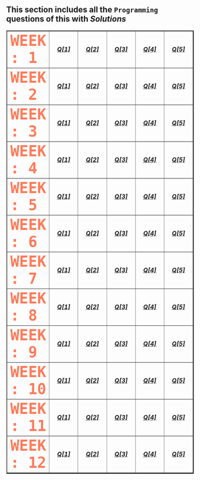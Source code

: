 ## This section includes all the `Programming` questions of this with _Solutions_

<table border=2.5>
<tr>
  <td><b><font face="Monospace" size="1000px" color="#FF7A59">WEEK : 1</font></b></td>
  <td width=150 align="center"><a href="https://github.com/guru-shreyansh/NPTEL-Programming-in-Java/blob/main/2020-July-Semester/Programming-Assignments/Java-Week01_Programming-Question1.pdf"><b><i>Q[1]</a></td>
  <td width=150 align="center"><a href="https://github.com/guru-shreyansh/NPTEL-Programming-in-Java/blob/main/2020-July-Semester/Programming-Assignments/Java-Week01_Programming-Question2.pdf"><b><i>Q[2]</a></td>
  <td width=150 align="center"><a href="https://github.com/guru-shreyansh/NPTEL-Programming-in-Java/blob/main/2020-July-Semester/Programming-Assignments/Java-Week01_Programming-Question3.pdf"><b><i>Q[3]</a></td>
  <td width=150 align="center"><a href="https://github.com/guru-shreyansh/NPTEL-Programming-in-Java/blob/main/2020-July-Semester/Programming-Assignments/Java-Week01_Programming-Question4.pdf"><b><i>Q[4]</a></td>
  <td width=150 align="center"><a href="https://github.com/guru-shreyansh/NPTEL-Programming-in-Java/blob/main/2020-July-Semester/Programming-Assignments/Java-Week01_Programming-Question5.pdf"><b><i>Q[5]</a></td>
</tr>

<tr>
  <td><b><font face="Monospace" size="1000px" color="#FF7A59">WEEK : 2</font></b></td>
  <td width=150 align="center"><a href="https://github.com/guru-shreyansh/NPTEL-Programming-in-Java/blob/main/2020-July-Semester/Programming-Assignments/Java-Week02_Programming-Question1.pdf"><b><i>Q[1]</a></td>
  <td width=150 align="center"><a href="https://github.com/guru-shreyansh/NPTEL-Programming-in-Java/blob/main/2020-July-Semester/Programming-Assignments/Java-Week02_Programming-Question2.pdf"><b><i>Q[2]</a></td>
  <td width=150 align="center"><a href="https://github.com/guru-shreyansh/NPTEL-Programming-in-Java/blob/main/2020-July-Semester/Programming-Assignments/Java-Week02_Programming-Question3.pdf"><b><i>Q[3]</a></td>
  <td width=150 align="center"><a href="https://github.com/guru-shreyansh/NPTEL-Programming-in-Java/blob/main/2020-July-Semester/Programming-Assignments/Java-Week02_Programming-Question4.pdf"><b><i>Q[4]</a></td>
  <td width=150 align="center"><a href="https://github.com/guru-shreyansh/NPTEL-Programming-in-Java/blob/main/2020-July-Semester/Programming-Assignments/Java-Week02_Programming-Question5.pdf"><b><i>Q[5]</a></td>
</tr>

<tr>
  <td><b><font face="Monospace" size="1000px" color="#FF7A59">WEEK : 3</font></b></td>
  <td width=150 align="center"><a href="https://github.com/guru-shreyansh/NPTEL-Programming-in-Java/blob/main/2020-July-Semester/Programming-Assignments/Java-Week03_Programming-Question1.pdf"><b><i>Q[1]</a></td>
  <td width=150 align="center"><a href="https://github.com/guru-shreyansh/NPTEL-Programming-in-Java/blob/main/2020-July-Semester/Programming-Assignments/Java-Week03_Programming-Question2.pdf"><b><i>Q[2]</a></td>
  <td width=150 align="center"><a href="https://github.com/guru-shreyansh/NPTEL-Programming-in-Java/blob/main/2020-July-Semester/Programming-Assignments/Java-Week03_Programming-Question3.pdf"><b><i>Q[3]</a></td>
  <td width=150 align="center"><a href="https://github.com/guru-shreyansh/NPTEL-Programming-in-Java/blob/main/2020-July-Semester/Programming-Assignments/Java-Week03_Programming-Question4.pdf"><b><i>Q[4]</a></td>
  <td width=150 align="center"><a href="https://github.com/guru-shreyansh/NPTEL-Programming-in-Java/blob/main/2020-July-Semester/Programming-Assignments/Java-Week03_Programming-Question5.pdf"><b><i>Q[5]</a></td>
</tr>

<tr>
  <td><b><font face="Monospace" size="1000px" color="#FF7A59">WEEK : 4</font></b></td>
  <td width=150 align="center"><a href="https://github.com/guru-shreyansh/NPTEL-Programming-in-Java/blob/main/2020-July-Semester/Programming-Assignments/Java-Week04_Programming-Question1.pdf"><b><i>Q[1]</a></td>
  <td width=150 align="center"><a href="https://github.com/guru-shreyansh/NPTEL-Programming-in-Java/blob/main/2020-July-Semester/Programming-Assignments/Java-Week04_Programming-Question2.pdf"><b><i>Q[2]</a></td>
  <td width=150 align="center"><a href="https://github.com/guru-shreyansh/NPTEL-Programming-in-Java/blob/main/2020-July-Semester/Programming-Assignments/Java-Week04_Programming-Question3.pdf"><b><i>Q[3]</a></td>
  <td width=150 align="center"><a href="https://github.com/guru-shreyansh/NPTEL-Programming-in-Java/blob/main/2020-July-Semester/Programming-Assignments/Java-Week04_Programming-Question4.pdf"><b><i>Q[4]</a></td>
  <td width=150 align="center"><a href="https://github.com/guru-shreyansh/NPTEL-Programming-in-Java/blob/main/2020-July-Semester/Programming-Assignments/Java-Week04_Programming-Question5.pdf"><b><i>Q[5]</a></td>
</tr>

<tr>
  <td><b><font face="Monospace" size="1000px" color="#FF7A59">WEEK : 5</font></b></td>
  <td width=150 align="center"><a href="https://github.com/guru-shreyansh/NPTEL-Programming-in-Java/blob/main/2020-July-Semester/Programming-Assignments/Java-Week05_Programming-Question1.pdf"><b><i>Q[1]</a></td>
  <td width=150 align="center"><a href="https://github.com/guru-shreyansh/NPTEL-Programming-in-Java/blob/main/2020-July-Semester/Programming-Assignments/Java-Week05_Programming-Question2.pdf"><b><i>Q[2]</a></td>
  <td width=150 align="center"><a href="https://github.com/guru-shreyansh/NPTEL-Programming-in-Java/blob/main/2020-July-Semester/Programming-Assignments/Java-Week05_Programming-Question3.pdf"><b><i>Q[3]</a></td>
  <td width=150 align="center"><a href="https://github.com/guru-shreyansh/NPTEL-Programming-in-Java/blob/main/2020-July-Semester/Programming-Assignments/Java-Week05_Programming-Question4.pdf"><b><i>Q[4]</a></td>
  <td width=150 align="center"><a href="https://github.com/guru-shreyansh/NPTEL-Programming-in-Java/blob/main/2020-July-Semester/Programming-Assignments/Java-Week05_Programming-Question5.pdf"><b><i>Q[5]</a></td>
</tr>

<tr>
  <td><b><font face="Monospace" size="1000px" color="#FF7A59">WEEK : 6</font></b></td>
  <td width=150 align="center"><a href="https://github.com/guru-shreyansh/NPTEL-Programming-in-Java/blob/main/2020-July-Semester/Programming-Assignments/Java-Week06_Programming-Question1.pdf"><b><i>Q[1]</a></td>
  <td width=150 align="center"><a href="https://github.com/guru-shreyansh/NPTEL-Programming-in-Java/blob/main/2020-July-Semester/Programming-Assignments/Java-Week06_Programming-Question2.pdf"><b><i>Q[2]</a></td>
  <td width=150 align="center"><a href="https://github.com/guru-shreyansh/NPTEL-Programming-in-Java/blob/main/2020-July-Semester/Programming-Assignments/Java-Week06_Programming-Question3.pdf"><b><i>Q[3]</a></td>
  <td width=150 align="center"><a href="https://github.com/guru-shreyansh/NPTEL-Programming-in-Java/blob/main/2020-July-Semester/Programming-Assignments/Java-Week06_Programming-Question4.pdf"><b><i>Q[4]</a></td>
  <td width=150 align="center"><a href="https://github.com/guru-shreyansh/NPTEL-Programming-in-Java/blob/main/2020-July-Semester/Programming-Assignments/Java-Week06_Programming-Question5.pdf"><b><i>Q[5]</a></td>
</tr>

<tr>
  <td><b><font face="Monospace" size="1000px" color="#FF7A59">WEEK : 7</font></b></td>
  <td width=150 align="center"><a href="https://github.com/guru-shreyansh/NPTEL-Programming-in-Java/blob/main/2020-July-Semester/Programming-Assignments/Java-Week07_Programming-Question1.pdf"><b><i>Q[1]</a></td>
  <td width=150 align="center"><a href="https://github.com/guru-shreyansh/NPTEL-Programming-in-Java/blob/main/2020-July-Semester/Programming-Assignments/Java-Week07_Programming-Question2.pdf"><b><i>Q[2]</a></td>
  <td width=150 align="center"><a href="https://github.com/guru-shreyansh/NPTEL-Programming-in-Java/blob/main/2020-July-Semester/Programming-Assignments/Java-Week07_Programming-Question3.pdf"><b><i>Q[3]</a></td>
  <td width=150 align="center"><a href="https://github.com/guru-shreyansh/NPTEL-Programming-in-Java/blob/main/2020-July-Semester/Programming-Assignments/Java-Week07_Programming-Question4.pdf"><b><i>Q[4]</a></td>
  <td width=150 align="center"><a href="https://github.com/guru-shreyansh/NPTEL-Programming-in-Java/blob/main/2020-July-Semester/Programming-Assignments/Java-Week07_Programming-Question5.pdf"><b><i>Q[5]</a></td>
</tr>

<tr>
  <td><b><font face="Monospace" size="1000px" color="#FF7A59">WEEK : 8</font></b></td>
  <td width=150 align="center"><a href="https://github.com/guru-shreyansh/NPTEL-Programming-in-Java/blob/main/2020-July-Semester/Programming-Assignments/Java-Week08_Programming-Question1.pdf"><b><i>Q[1]</a></td>
  <td width=150 align="center"><a href="https://github.com/guru-shreyansh/NPTEL-Programming-in-Java/blob/main/2020-July-Semester/Programming-Assignments/Java-Week08_Programming-Question2.pdf"><b><i>Q[2]</a></td>
  <td width=150 align="center"><a href="https://github.com/guru-shreyansh/NPTEL-Programming-in-Java/blob/main/2020-July-Semester/Programming-Assignments/Java-Week08_Programming-Question3.pdf"><b><i>Q[3]</a></td>
  <td width=150 align="center"><a href="https://github.com/guru-shreyansh/NPTEL-Programming-in-Java/blob/main/2020-July-Semester/Programming-Assignments/Java-Week08_Programming-Question4.pdf"><b><i>Q[4]</a></td>
  <td width=150 align="center"><a href="https://github.com/guru-shreyansh/NPTEL-Programming-in-Java/blob/main/2020-July-Semester/Programming-Assignments/Java-Week08_Programming-Question5.pdf"><b><i>Q[5]</a></td>
</tr>

<tr>
  <td><b><font face="Monospace" size="1000px" color="#FF7A59">WEEK : 9</font></b></td>
  <td width=150 align="center"><a href="https://github.com/guru-shreyansh/NPTEL-Programming-in-Java/blob/main/2020-July-Semester/Programming-Assignments/Java-Week09_Programming-Question1.pdf"><b><i>Q[1]</a></td>
  <td width=150 align="center"><a href="https://github.com/guru-shreyansh/NPTEL-Programming-in-Java/blob/main/2020-July-Semester/Programming-Assignments/Java-Week09_Programming-Question2.pdf"><b><i>Q[2]</a></td>
  <td width=150 align="center"><a href="https://github.com/guru-shreyansh/NPTEL-Programming-in-Java/blob/main/2020-July-Semester/Programming-Assignments/Java-Week09_Programming-Question3.pdf"><b><i>Q[3]</a></td>
  <td width=150 align="center"><a href="https://github.com/guru-shreyansh/NPTEL-Programming-in-Java/blob/main/2020-July-Semester/Programming-Assignments/Java-Week09_Programming-Question4.pdf"><b><i>Q[4]</a></td>
  <td width=150 align="center"><a href="https://github.com/guru-shreyansh/NPTEL-Programming-in-Java/blob/main/2020-July-Semester/Programming-Assignments/Java-Week09_Programming-Question5.pdf"><b><i>Q[5]</a></td>
</tr>

<tr>
  <td><b><font face="Monospace" size="1000px" color="#FF7A59">WEEK : 10</font></b></td>
  <td width=150 align="center"><a href="https://github.com/guru-shreyansh/NPTEL-Programming-in-Java/blob/main/2020-July-Semester/Programming-Assignments/Java-Week10_Programming-Question1.pdf"><b><i>Q[1]</a></td>
  <td width=150 align="center"><a href="https://github.com/guru-shreyansh/NPTEL-Programming-in-Java/blob/main/2020-July-Semester/Programming-Assignments/Java-Week10_Programming-Question2.pdf"><b><i>Q[2]</a></td>
  <td width=150 align="center"><a href="https://github.com/guru-shreyansh/NPTEL-Programming-in-Java/blob/main/2020-July-Semester/Programming-Assignments/Java-Week10_Programming-Question3.pdf"><b><i>Q[3]</a></td>
  <td width=150 align="center"><a href="https://github.com/guru-shreyansh/NPTEL-Programming-in-Java/blob/main/2020-July-Semester/Programming-Assignments/Java-Week10_Programming-Question4.pdf"><b><i>Q[4]</a></td>
  <td width=150 align="center"><a href="https://github.com/guru-shreyansh/NPTEL-Programming-in-Java/blob/main/2020-July-Semester/Programming-Assignments/Java-Week10_Programming-Question5.pdf"><b><i>Q[5]</a></td>
</tr>

<tr>
  <td><b><font face="Monospace" size="1000px" color="#FF7A59">WEEK : 11</font></b></td>
  <td width=150 align="center"><a href="https://github.com/guru-shreyansh/NPTEL-Programming-in-Java/blob/main/2020-July-Semester/Programming-Assignments/Java-Week11_Programming-Question1.pdf"><b><i>Q[1]</a></td>
  <td width=150 align="center"><a href="https://github.com/guru-shreyansh/NPTEL-Programming-in-Java/blob/main/2020-July-Semester/Programming-Assignments/Java-Week11_Programming-Question2.pdf"><b><i>Q[2]</a></td>
  <td width=150 align="center"><a href="https://github.com/guru-shreyansh/NPTEL-Programming-in-Java/blob/main/2020-July-Semester/Programming-Assignments/Java-Week11_Programming-Question3.pdf"><b><i>Q[3]</a></td>
  <td width=150 align="center"><a href="https://github.com/guru-shreyansh/NPTEL-Programming-in-Java/blob/main/2020-July-Semester/Programming-Assignments/Java-Week11_Programming-Question4.pdf"><b><i>Q[4]</a></td>
  <td width=150 align="center"><a href="https://github.com/guru-shreyansh/NPTEL-Programming-in-Java/blob/main/2020-July-Semester/Programming-Assignments/Java-Week11_Programming-Question5.pdf"><b><i>Q[5]</a></td>
</tr>

<tr>
  <td><b><font face="Monospace" size="1000px" color="#FF7A59">WEEK : 12</font></b></td>
  <td width=150 align="center"><a href="https://github.com/guru-shreyansh/NPTEL-Programming-in-Java/blob/main/2020-July-Semester/Programming-Assignments/Java-Week12_Programming-Question1.pdf"><b><i>Q[1]</a></td>
  <td width=150 align="center"><a href="https://github.com/guru-shreyansh/NPTEL-Programming-in-Java/blob/main/2020-July-Semester/Programming-Assignments/Java-Week12_Programming-Question2.pdf"><b><i>Q[2]</a></td>
  <td width=150 align="center"><a href="https://github.com/guru-shreyansh/NPTEL-Programming-in-Java/blob/main/2020-July-Semester/Programming-Assignments/Java-Week12_Programming-Question3.pdf"><b><i>Q[3]</a></td>
  <td width=150 align="center"><a href="https://github.com/guru-shreyansh/NPTEL-Programming-in-Java/blob/main/2020-July-Semester/Programming-Assignments/Java-Week12_Programming-Question4.pdf"><b><i>Q[4]</a></td>
  <td width=150 align="center"><a href="https://github.com/guru-shreyansh/NPTEL-Programming-in-Java/blob/main/2020-July-Semester/Programming-Assignments/Java-Week12_Programming-Question5.pdf"><b><i>Q[5]</a></td>
</tr>
</table>
